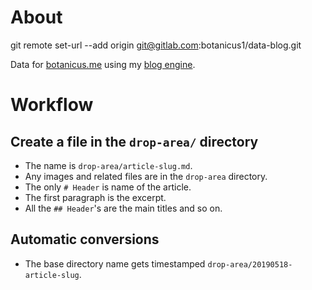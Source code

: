 # About

git remote set-url --add origin                                                                                                                     git@gitlab.com:botanicus1/data-blog.git

Data for [botanicus.me](http://botanicus.me) using my [blog engine](https://github.com/botanicus/blog).

# Workflow

## Create a file in the `drop-area/` directory

- The name is `drop-area/article-slug.md`.
- Any images and related files are in the `drop-area` directory.
- The only `# Header` is name of the article.
- The first paragraph is the excerpt.
- All the `## Header`'s are the main titles and so on.

## Automatic conversions
- The base directory name gets timestamped `drop-area/20190518-article-slug`.
